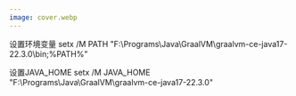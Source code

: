```yaml
---
image: cover.webp
---
```




设置环境变量
setx /M PATH "F:\Programs\Java\GraalVM\graalvm-ce-java17-22.3.0\bin;%PATH%"

设置JAVA_HOME
setx /M JAVA_HOME "F:\Programs\Java\GraalVM\graalvm-ce-java17-22.3.0"
